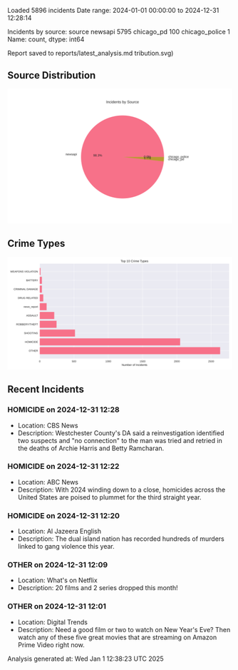 
Loaded 5896 incidents
Date range: 2024-01-01 00:00:00 to 2024-12-31 12:28:14

Incidents by source:
source
newsapi           5795
chicago_pd         100
chicago_police       1
Name: count, dtype: int64

Report saved to reports/latest_analysis.md
tribution.svg)

## Source Distribution
![Source Distribution](images/source_distribution.svg)

## Crime Types
![Crime Types](images/crime_types.svg)

## Recent Incidents

### HOMICIDE on 2024-12-31 12:28
- Location: CBS News
- Description: Westchester County's DA said a reinvestigation identified two suspects and "no connection" to the man was tried and retried in the deaths of Archie Harris and Betty Ramcharan.


### HOMICIDE on 2024-12-31 12:22
- Location: ABC News
- Description: With 2024 winding down to a close, homicides across the United States are poised to plummet for the third straight year.


### HOMICIDE on 2024-12-31 12:20
- Location: Al Jazeera English
- Description: The dual island nation has recorded hundreds of murders linked to gang violence this year.


### OTHER on 2024-12-31 12:09
- Location: What's on Netflix
- Description: 20 films and 2 series dropped this month!


### OTHER on 2024-12-31 12:01
- Location: Digital Trends
- Description: Need a good film or two to watch on New Year's Eve? Then watch any of these five great movies that are streaming on Amazon Prime Video right now.

Analysis generated at: Wed Jan  1 12:38:23 UTC 2025
